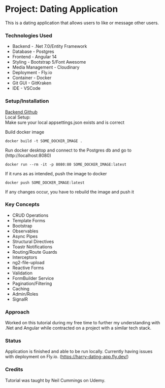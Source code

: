 # Project: Dating Application
This is a dating application that allows users to like or message other users.

### Technologies Used
- Backend - .Net 7.0/Entity Framework
- Database - Postgres
- Frontend - Angular 14
- Styling - Bootstrap 5/Font Awesome
- Media Management - Cloudinary
- Deployment - Fly.io
- Container - Docker
- Git GUI - GitKraken
- IDE - VSCode

### Setup/Installation
[Backend Github](https://github.com/harryly140/dating-app-be)  
Local Setup:  
Make sure your local appsettings.json exists and is correct  

Build docker image  
```
docker build -t SOME_DOCKER_IMAGE .
```  
Run docker desktop and connect to the Postgres db and go to (http://localhost:8080) 
``` 
docker run --rm -it -p 8080:80 SOME_DOCKER_IMAGE:latest
```  
If it runs as as intended, push the image to docker
```
docker push SOME_DOCKER_IMAGE:latest
```  
If any changes occur, you have to rebuild the image and push it

### Key Concepts
- CRUD Operations
- Template Forms
- Bootstrap
- Observables
- Async Pipes
- Structural Directives
- Toastr Notifications
- Routing/Route Guards
- Interceptors
- ng2-file-upload
- Reactive Forms
- Validation
- FormBuilder Service
- Pagination/Filtering
- Caching
- Admin/Roles
- SignalR
### Approach
Worked on this tutorial during my free time to further my understanding with .Net and Angular while contracted on a project with a similar tech stack.
### Status
Application is finished and able to be run locally. Currently having issues with deployment on Fly.io.
(https://harry-dating-app.fly.dev/)
### Credits
Tutorial was taught by Neil Cummings on Udemy.